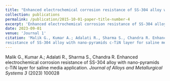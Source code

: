 ```yaml
---
title: "Enhanced electrochemical corrosion resistance of SS-304 alloy with nano-pyramids c-TiN layer for saline media application."
collection: publications
permalink: /publication/2015-10-01-paper-title-number-4
excerpt: 'Enhanced electrochemical corrosion resistance of SS-304 alloy with nano-pyramids c-TiN layer for saline media application.'
date: 2023-09-01
venue: 'Journal 1'
citation: 'Malik G., Kumar A.; Adalati R., Sharma S., Chandra R. Enhanced electrochemical corrosion
resistance of SS-304 alloy with nano-pyramids c-TiN layer for saline media application. <i>Journal of Alloys and Metallurgical Systems 3</i> (2023) 100028'
---
```

Malik G., Kumar A.; Adalati R., Sharma S., Chandra R. Enhanced electrochemical corrosion
resistance of SS-304 alloy with nano-pyramids c-TiN layer for saline media application. <i>Journal of Alloys and Metallurgical Systems 3</i> (2023) 100028